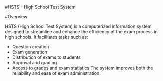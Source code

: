 #HSTS - High School Test System

#Overview

HSTS (High School Test System) is a computerized information system designed to streamline and enhance the efficiency of the exam process in high schools. It facilitates tasks such as:

* Question creation
* Exam generation
* Distribution of exams to students
* Approval and grading
* Access to grades and exam statistics
The system improves both the reliability and ease of exam administration.
